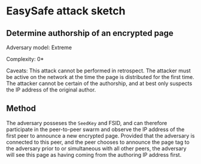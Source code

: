 # EasySafe attack sketch
## Determine authorship of an encrypted page

Adversary model: Extreme

Complexity: 0*

Caveats: This attack cannot be performed in retrospect. The attacker must be active on the network at the time the page is distributed for the first time. The attacker cannot be certain of the authorship, and at best only suspects the IP address of the original author.

## Method
The adversary posseses the `SeedKey` and FSID, and can therefore participate in the peer-to-peer swarm and observe the IP address of the first peer to announce a new encrypted page. Provided that the adversary is connected to this peer, and the peer chooses to announce the page tag to the adversary prior to or simultaneous with all other peers, the adversary will see this page as having coming from the authoring IP address first.